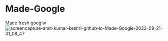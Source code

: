 # Made-Google
Made fresh googlw
![screencapture-amit-kumar-keshri-github-io-Made-Google-2022-09-21-01_08_47](https://user-images.githubusercontent.com/73033545/191349258-01913940-0634-4742-bfc5-1ff79a68f833.png)
